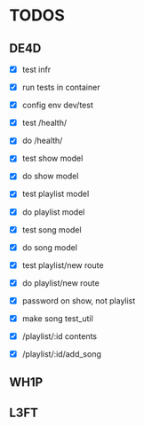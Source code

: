 # TODOS

## DE4D
- [X] test infr
- [X] run tests in container
- [X] config env dev/test
- [X] test /health/
- [X] do /health/
- [X] test show model
- [X] do show model
- [X] test playlist model
- [X] do playlist model
- [X] test song model
- [X] do song model
- [X] test playlist/new route
- [X] do playlist/new route
- [X] password on show, not playlist
- [X] make song test_util
- [X] /playlist/:id contents
- [X] /playlist/:id/add_song


## WH1P

## L3FT

